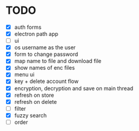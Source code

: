 # TODO

-   [x] auth forms
-   [x] electron path app
-   [ ] ui
-   [x] os username as the user
-   [x] form to change password
-   [x] map name to file and download file
-   [x] show names of enc files
-   [x] menu ui
-   [x] key + delete account flow
-   [x] encryption, decryption and save on main thread
-   [x] refresh on store
-   [x] refresh on delete
-   [ ] filter
-   [x] fuzzy search
-   [ ] order
